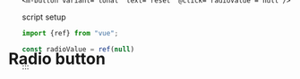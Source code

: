 <script setup>
import MRadio from '../../lib/src/components/MRadio/MRadio.vue'
import MRadioGroup from '../../lib/src/components/MRadio/MRadioGroup.vue'
import MButton from '../../lib/src/components/MButton/MButton.vue'
import MIOList from '../common/MIOList.vue'
import ExampleWrapper from '../common/ExampleWrapper.vue' 
import {ref} from "vue"; 

const radioValue = ref(null)
</script>

# Radio button
<m-button style="float: right; transform: translateY(-100%)"  target="_blank" rel="noopener noreferrer" link="https://m3.material.io/components/radio-button/overview" variant="text" prepend-icon="open_in_new" text="material docs"/>

<MIOList :items="['Use radio buttons (not switches) when only one item can be selected from a list', 'Label should be scannable', 'Selected items are more prominent than unselected items']"/>

## Basic usage


<ExampleWrapper vertical>
    <m-radio-group v-model="radioValue">
        <m-radio value="1" text="option 1"/>
        <m-radio value="2" text="option 2"/>
    </m-radio-group>
    <p style="color: var(--md-sys-color-on-background); margin-top: -4px" v-text="radioValue || 'none selected'"/>
    <m-button variant="tonal" text="reset" @click="radioValue = null"/>
</ExampleWrapper>

::: details code
vue template
```vue
<m-radio-group v-model="radioValue">
  <m-radio value="1" text="option 1"/>
  <m-radio value="2" text="option 2"/>
</m-radio-group>
{{ radioValue || "(none selected)" }}
<m-button variant="tonal" text="reset" @click="radioValue = null"/>
```
script setup
```js
import {ref} from "vue"; 

const radioValue = ref(null)
```
:::
